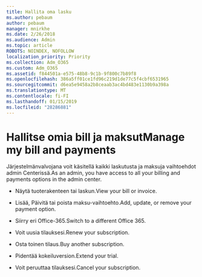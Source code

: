 ```yaml
---
title: Hallita oma lasku
ms.author: pebaum
author: pebaum
manager: mnirkhe
ms.date: 2/26/2018
ms.audience: Admin
ms.topic: article
ROBOTS: NOINDEX, NOFOLLOW
localization_priority: Priority
ms.collection: Adm_O365
ms.custom: Adm_O365
ms.assetid: f844501a-e575-48b8-9c1b-9f800c7b89f8
ms.openlocfilehash: 386a5ff01ce1fd96c219d1de77c5f4cbf6531965
ms.sourcegitcommit: d6ea5e9458a2b8ceaab3ac4bd483e1130b9a398a
ms.translationtype: MT
ms.contentlocale: fi-FI
ms.lasthandoff: 01/15/2019
ms.locfileid: "28286881"
---
```

# <a name="manage-my-bill-and-payments"></a><span data-ttu-id="8e0f4-102">Hallitse omia bill ja maksut</span><span class="sxs-lookup"><span data-stu-id="8e0f4-102">Manage my bill and payments</span></span>

<span data-ttu-id="8e0f4-103">Järjestelmänvalvojana voit käsitellä kaikki laskutusta ja maksuja vaihtoehdot admin Centerissä.</span><span class="sxs-lookup"><span data-stu-id="8e0f4-103">As an admin, you have access to all your billing and payments options in the admin center.</span></span>
  
- <span data-ttu-id="8e0f4-104">Näytä tuoterakenteen tai laskun.</span><span class="sxs-lookup"><span data-stu-id="8e0f4-104">View your bill or invoice.</span></span>
    
- <span data-ttu-id="8e0f4-105">Lisää, Päivitä tai poista maksu-vaihtoehto.</span><span class="sxs-lookup"><span data-stu-id="8e0f4-105">Add, update, or remove your payment option.</span></span>
    
- <span data-ttu-id="8e0f4-106">Siirry eri Office-365.</span><span class="sxs-lookup"><span data-stu-id="8e0f4-106">Switch to a different Office 365.</span></span>
    
- <span data-ttu-id="8e0f4-107">Voit uusia tilauksesi.</span><span class="sxs-lookup"><span data-stu-id="8e0f4-107">Renew your subscription.</span></span>
    
- <span data-ttu-id="8e0f4-108">Osta toinen tilaus.</span><span class="sxs-lookup"><span data-stu-id="8e0f4-108">Buy another subscription.</span></span>
    
- <span data-ttu-id="8e0f4-109">Pidentää kokeiluversion.</span><span class="sxs-lookup"><span data-stu-id="8e0f4-109">Extend your trial.</span></span>
    
- <span data-ttu-id="8e0f4-110">Voit peruuttaa tilauksesi.</span><span class="sxs-lookup"><span data-stu-id="8e0f4-110">Cancel your subscription.</span></span>
    

